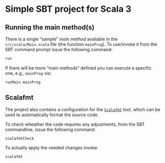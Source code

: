 # Simple SBT project for Scala 3

## Running the main method(s)

There is a single “sample” _main method_ available in the `src/scala/Main.scala` file (the function `mainProg`). To use/invoke it from the SBT command prompt issue the following command:

```sh
run
```

If there will be more “main methods” defined you can execute a specific one, e.g., `mainProg` via:

```sh
runMain mainProg
```

## Scalafmt

The project also contains a configuration for the [`Scalafmt`](https://scalameta.org/scalafmt/) tool, which can be used to automatically format the source code.

To check wheather the code requires any adjustments, from the SBT commandline, issue the following command:

```sh
scalafmtCheck
```

To actually apply the needed changes invoke:

```sh
scalafmt
```

